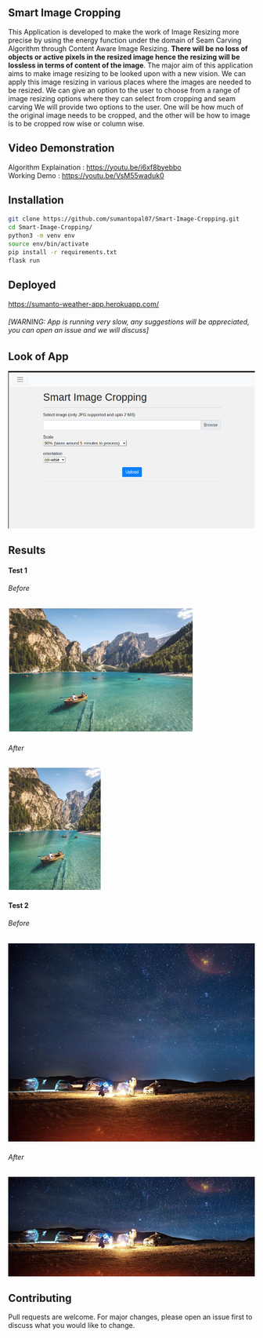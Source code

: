 ## Smart Image Cropping

This Application is developed to make the work of Image Resizing more precise by
using the energy function under the domain of Seam Carving Algorithm through
Content Aware Image Resizing. **There will be no loss of objects or active pixels
in the resized image hence the resizing will be lossless in terms of content of the
image**.
The major aim of this application aims to make image resizing to be looked upon
with a new vision. We can apply this image resizing in various places where the
images are needed to be resized. We can give an option to the user to choose
from a range of image resizing options where they can select from cropping and
seam carving
We will provide two options to the user. One will be how much of the original
image needs to be cropped, and the other will be how to image is to be cropped row wise or column wise.

## Video Demonstration 

Algorithm Explaination : https://youtu.be/i6xf8byebbo  
Working Demo           : https://youtu.be/VsM55waduk0


## Installation

```bash
git clone https://github.com/sumantopal07/Smart-Image-Cropping.git
cd Smart-Image-Cropping/
python3 -m venv env
source env/bin/activate
pip install -r requirements.txt 
flask run
```
## Deployed  
https://sumanto-weather-app.herokuapp.com/  
###### [WARNING: App is running very slow, any suggestions will be appreciated, you can open an issue and we will discuss] 

## Look of App  
![](Screenshots/x5.png) 



## Results

#### Test 1
###### Before  
![](Screenshots/x1.png) 

###### After  
![](Screenshots/x2.png)

#### Test 2
###### Before  
![](Screenshots/x3.png) 

###### After  
![](Screenshots/x4.png)





## Contributing
Pull requests are welcome. For major changes, please open an issue first to discuss what you would like to change.
